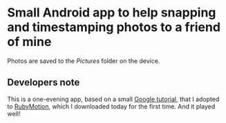 # Small Android app to help snapping and timestamping photos to a friend of mine

Photos are saved to the _Pictures_ folder on the device.

## Developers note

This is a one-evening app, based on a small [Google
tutorial](http://developer.android.com/intl/ru/training/camera/photobasics.html),
that I adopted to [RubyMotion](http://rubymotion.com), which I
downloaded today for the first time. And it played well!
